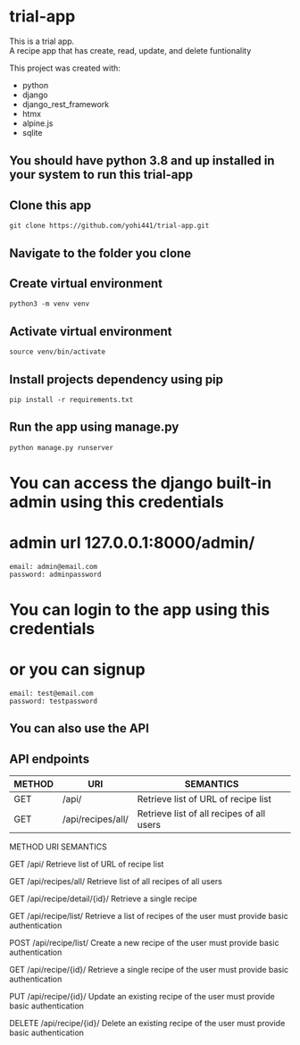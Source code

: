 # trial-app

This is a trial app. <br /> 
A recipe app that has create, read, update, and delete funtionality <br />

This project was created with:
* python
* django
* django_rest_framework
* htmx
* alpine.js
* sqlite

## You should have python 3.8 and up installed in your system to run this trial-app

## Clone this app
```
git clone https://github.com/yohi441/trial-app.git
```

## Navigate to the folder you clone

## Create virtual environment
```
python3 -m venv venv
```

## Activate virtual environment
```
source venv/bin/activate
```

## Install projects dependency using pip
```
pip install -r requirements.txt
```

## Run the app using manage.py
```
python manage.py runserver
```


# You can access the django built-in admin using this credentials
# admin url 127.0.0.1:8000/admin/
```
email: admin@email.com
password: adminpassword
```

# You can login to the app using this credentials
# or you can signup 
```
email: test@email.com
password: testpassword
```

## You can also use the API


## API endpoints 


| METHOD | URI | SEMANTICS |
| --- | --- | --- |
| GET | /api/ | Retrieve list of URL of recipe list |
| GET | /api/recipes/all/ | Retrieve list of all recipes of all users |

METHOD           URI                           SEMANTICS

GET        /api/                     Retrieve list of URL of recipe list

GET        /api/recipes/all/         Retrieve list of all recipes of all users

GET        /api/recipe/detail/{id}/  Retrieve a single recipe

GET        /api/recipe/list/         Retrieve a list of recipes of the user
                                     must provide basic authentication

POST       /api/recipe/list/         Create a new recipe of the user
                                     must provide basic authentication

GET        /api/recipe/{id}/         Retrieve a single recipe of the user
                                     must provide basic authentication

PUT        /api/recipe/{id}/         Update an existing recipe of the user
                                     must provide basic authentication

DELETE     /api/recipe/{id}/         Delete an existing recipe of the user
                                     must provide basic authentication


